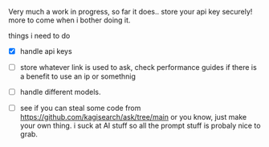 Very much a work in progress, so far it does.. store your api key securely! 
more to come when i bother doing it.

things i need to do
- [x] handle api keys
- [ ] store whatever link is used to ask, check performance guides if there is a benefit to use an ip or somethnig
- [ ] handle different models.
- [ ] see if you can steal some code from https://github.com/kagisearch/ask/tree/main or you know, just make your own thing. i suck at AI stuff so all the prompt stuff is probaly nice to grab.

